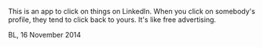This is an app to click on things on LinkedIn.  When you click on somebody's profile, they tend to click back to yours.  It's like free advertising.  

BL, 16 November 2014